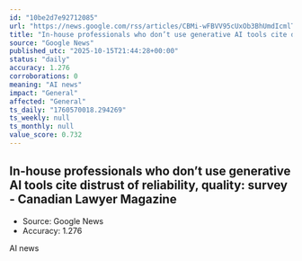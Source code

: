 ```yaml
---
id: "10be2d7e92712085"
url: "https://news.google.com/rss/articles/CBMi-wFBVV95cUxOb3BhUmdIcmlTREgwMHdBQjZfS2FWTEpacEdWVF80OUo2WXVOX3BCdjd0V21MYUlXWW53UzJuV01saE9ZelV6TXNGUzR5dERvdUZoc2hqTm5Oa0pESnlzWDlrSGJjdEw3X1RGeGtMUmlCR1RheG5HLTN5V2xhSmhTSkRITVlCellON2kydWRYazZJYkdRMmlyQUdVblJpUzRTaE40ejluSEdiMUxvOGh2VGY0a0NITGlKMkdCdGZGWUNkQUU2QW9MVzllWUhKOVdKVHluaHVsLTk3eTBDcFZ5aUlUWTFoY0xYTndsMlJ5LUNKNmcwNndPWEpfUQ?oc=5"
title: "In-house professionals who don’t use generative AI tools cite distrust of reliability, quality: survey - Canadian Lawyer Magazine"
source: "Google News"
published_utc: "2025-10-15T21:44:28+00:00"
status: "daily"
accuracy: 1.276
corroborations: 0
meaning: "AI news"
impact: "General"
affected: "General"
ts_daily: "1760570018.294269"
ts_weekly: null
ts_monthly: null
value_score: 0.732
---
```

## In-house professionals who don’t use generative AI tools cite distrust of reliability, quality: survey - Canadian Lawyer Magazine

- Source: Google News
- Accuracy: 1.276

AI news
